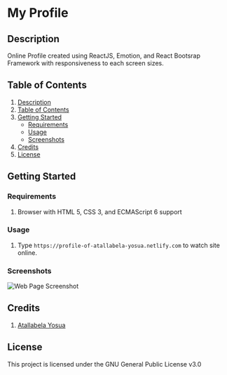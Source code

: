 # My Profile

## Description

Online Profile created using ReactJS, Emotion, and React Bootsrap Framework with responsiveness to each screen sizes.

## Table of Contents

1. [Description](#description)
2. [Table of Contents](#table-of-contents)
3. [Getting Started](#getting-started)
   - [Requirements](#requirements)
   - [Usage](#usage)
   - [Screenshots](#screenshots)
4. [Credits](#credits)
5. [License](#license)

## Getting Started

### Requirements

1. Browser with HTML 5, CSS 3, and ECMAScript 6 support

### Usage

1. Type ```https://profile-of-atallabela-yosua.netlify.com``` to watch site online.

### Screenshots

![Web Page Screenshot](https://justanaivedreamer.files.wordpress.com/2019/11/screenshot_2019-11-18-my-profile.jpg)

## Credits

1. [Atallabela Yosua](https://github.com/A-Naive-Dreamer)

## License

This project is licensed under the GNU General Public License v3.0
